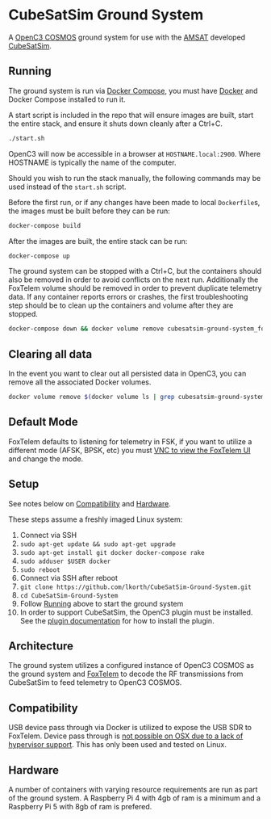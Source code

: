 # CubeSatSim Ground System

A [OpenC3 COSMOS](https://github.com/OpenC3/cosmos) ground system for use with the [AMSAT](https://www.amsat.org/)
developed [CubeSatSim](https://github.com/alanbjohnston/CubeSatSim).

## Running

The ground system is run via [Docker Compose](https://docs.docker.com/compose/), you must have
[Docker](https://docs.docker.com/) and Docker Compose installed to run it.

A start script is included in the repo that will ensure images are built, start the entire stack,
and ensure it shuts down cleanly after a Ctrl+C.

```bash
./start.sh
```

OpenC3 will now be accessible in a browser at `HOSTNAME.local:2900`. Where HOSTNAME is typically the
name of the computer.

Should you wish to run the stack manually, the following commands may be used instead of the
`start.sh` script.

Before the first run, or if any changes have been made to local `Dockerfile`s, the images must
be built before they can be run:

```bash
docker-compose build
```

After the images are built, the entire stack can be run:

```bash
docker-compose up
```

The ground system can be stopped with a Ctrl+C, but the containers should also be removed
in order to avoid conflicts on the next run. Additionally the FoxTelem volume should be removed
in order to prevent duplicate telemetry data. If any container reports errors or crashes, the
first troubleshooting step should be to clean up the containers and volume after they are stopped.

```bash
docker-compose down && docker volume remove cubesatsim-ground-system_foxtelem-db-v
```

## Clearing all data

In the event you want to clear out all persisted data in OpenC3, you can remove all the associated
Docker volumes.

```bash
docker volume remove $(docker volume ls | grep cubesatsim-ground-system | cut -d' ' -f6)
```

## Default Mode

FoxTelem defaults to listening for telemetry in FSK, if you want to utilize a different mode (AFSK,
BPSK, etc) you must [VNC to view the FoxTelem UI](/foxtelem#viewing-foxtelem-ui) and change the
mode.

## Setup

See notes below on [Compatibility](#compatibility) and [Hardware](#hardware).

These steps assume a freshly imaged Linux system:

1. Connect via SSH
1. `sudo apt-get update && sudo apt-get upgrade`
1. `sudo apt-get install git docker docker-compose rake`
1. `sudo adduser $USER docker`
1. `sudo reboot`
1. Connect via SSH after reboot
1. `git clone https://github.com/lkorth/CubeSatSim-Ground-System.git`
1. `cd CubeSatSim-Ground-System`
1. Follow [Running](#running) above to start the ground system
1. In order to support CubeSatSim, the OpenC3 plugin must be installed. See the
[plugin documentation](plugins/openc3-cosmos-amsat/README.md#installing-into-openc3-cosmos)
for how to install the plugin.

## Architecture

The ground system utilizes a configured instance of OpenC3 COSMOS as the ground system and
[FoxTelem](https://github.com/ac2cz/FoxTelem) to decode the RF transmissions from CubeSatSim to feed
telemetry to OpenC3 COSMOS.

## Compatibility

USB device pass through via Docker is utilized to expose the USB SDR to FoxTelem. Device pass through is [not possible
on OSX due to a lack of hypervisor support](https://docs.docker.com/desktop/faqs/general/#can-i-pass-through-a-usb-device-to-a-container).
This has only been used and tested on Linux.

## Hardware

A number of containers with varying resource requirements are run as part of the ground system.
A Raspberry Pi 4 with 4gb of ram is a minimum and a Raspberry Pi 5 with 8gb of ram is prefered.
